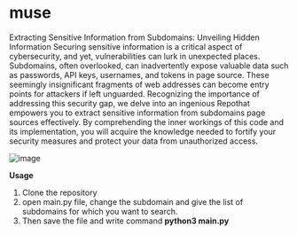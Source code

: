 # muse
Extracting Sensitive Information from Subdomains: Unveiling Hidden Information
Securing sensitive information is a critical aspect of cybersecurity, and yet, vulnerabilities can lurk in unexpected places. Subdomains, often overlooked, can inadvertently expose valuable data such as passwords, API keys, usernames, and tokens in page source. These seemingly insignificant fragments of web addresses can become entry points for attackers if left unguarded. Recognizing the importance of addressing this security gap, we delve into an ingenious Repothat empowers you to extract sensitive information from subdomains page sources effectively. By comprehending the inner workings of this code and its implementation, you will acquire the knowledge needed to fortify your security measures and protect your data from unauthorized access. 

 ![image](https://github.com/Bilalqadeer91/muse/assets/40717199/2974ea25-35ee-4a99-b043-3d1e3bf4cc94)

**Usage**
1. Clone the repository
2. open main.py file, change the subdomain and give the list of subdomains for which you want to search.
3. Then save the file and write command **python3 main.py**
